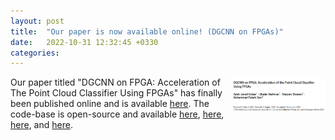 ```yaml
---
layout: post
title:  "Our paper is now available online! (DGCNN on FPGAs)"
date:   2022-10-31 12:32:45 +0330
categories:
---
```


<img align="right" width="150" src="https://raw.githubusercontent.com/salehjg/DeepPoint-V2-FPGA/master/docs/cover.png">

Our paper titled "DGCNN on FPGA: Acceleration of The Point Cloud Classifier Using FPGAs" has finally been published online and is available [here](https://link.springer.com/article/10.1007/s00034-022-02179-0).
The code-base is open-source and available [here](https://zenodo.org/record/6397222), [here](https://github.com/salehjg/DeepPoint-V2-FPGA), [here](https://github.com/salehjg/Shapenet2_Preparation), and [here](https://github.com/salehjg/MeshToPointcloudFPS).
